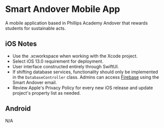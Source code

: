 # Smart Andover Mobile App
A mobile application based in Phillips Academy Andover that rewards students for sustainable acts. 
## iOS Notes
- Use the .xcworkspace when working with the Xcode project.
- Select iOS 13.0 requirement for deployment.
- User interface constructed entirely through SwiftUI.
- If shifting database services, functionality should only be implemented in the ```DatabaseController``` class. Admins can access [Firebase](https://firebase.google.com) using the Smart Andover email.
- Review Apple's Privacy Policy for every new iOS release and update project's property list as needed.
## Android
N/A
